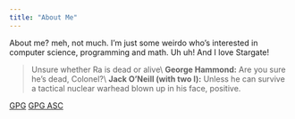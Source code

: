 ```yaml
---
title: "About Me"
---
```


About me? meh, not much. I’m just some weirdo who’s interested in computer science, programming and math. Uh uh! And I love Stargate!

> Unsure whether Ra is dead or alive\\
> **George Hammond:** Are you sure he’s dead, Colonel?\\
> **Jack O’Neill (with two l):** Unless he can survive a tactical nuclear warhead blown up in his face, positive.

[GPG](/maxammann.gpg)
[GPG ASC](/maxammann.asc)
